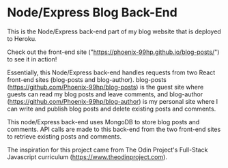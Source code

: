 # Node/Express Blog Back-End

This is the Node/Express back-end part of my blog website that is deployed to Heroku. 

Check out the front-end site ("https://phoenix-99hp.github.io/blog-posts/") to see it in action!

Essentially, this Node/Express back-end handles requests from two React front-end sites (blog-posts and blog-author). blog-posts (https://github.com/Phoenix-99hp/blog-posts) is the guest site where guests can read my blog posts and leave comments, and blog-author (https://github.com/Phoenix-99hp/blog-author) is my personal site where I can write and publish blog posts and delete existing posts and comments. 

This node/Express back-end uses MongoDB to store blog posts and comments. API calls are made to this back-end from the two front-end sites to retrieve existing posts and comments. 

The inspiration for this project came from The Odin Project's Full-Stack Javascript curriculum (https://www.theodinproject.com).